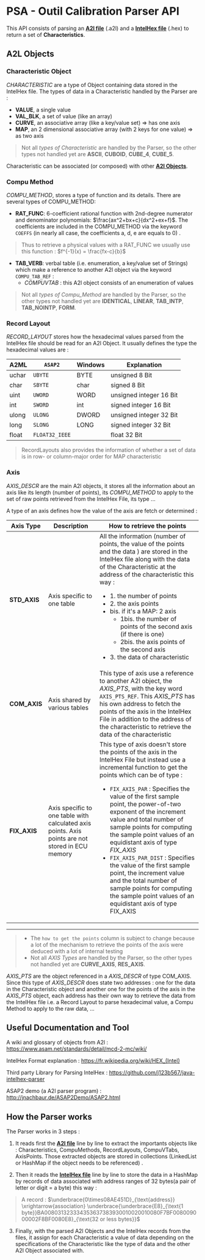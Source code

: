 # PSA - Outil Calibration Parser API
This API consists of parsing an [**A2l file**](https://www.asam.net/standards/detail/mcd-2-mc/wiki/#TechnicalContent) (.a2l) and a [**IntelHex file**](https://fr.wikipedia.org/wiki/HEX_(Intel)) (.hex) to return a set of **Characteristics**.

## A2L Objects
### Characteristic Object
_CHARACTERISTIC_ are a type of Object containing data stored in the IntelHex file. The types of data in a Characteristic handled by the Parser are : 

- **VALUE**, a single value  
- **VAL_BLK**, a set of value (like an array) 
-  **CURVE**, an associative array (like a key/value set) => has one axis 
-  **MAP**, an 2 dimensional associative array (with 2 keys for one value) => as two axis
> Not all *types of Characteristic* are handled by the Parser, so the other types not handled yet are **ASCII**, **CUBOID**, **CUBE_4**, **CUBE_5**.

Characteristic can be associated (or composed) with other [**A2l Objects**](https://www.asam.net/standards/detail/mcd-2-mc/wiki/#TechnicalContent ).


### Compu Method
  _COMPU_METHOD_, stores a type of function and its details. There are several types of COMPU_METHOD:
  - **RAT_FUNC**: 6-coefficient rational function with 2nd-degree numerator and denominator polynomials: $`\frac{ax^2+bx+c}{dx^2+ex+f}`$. The coefficients are included in the COMPU_METHOD via the keyword `COEFFS` (in nearly all case,  the coefficients a, d, e are equals to 0) .
  
> Thus to retrieve a physical values with a RAT_FUNC  we usually use this function : $`f^{-1}(x) = \frac{fx-c}{b}`$

  - **TAB_VERB**: verbal table (i.e. enumeration, a key/value set of Strings) which make a reference to another A2l object via the keyword `COMPU_TAB_REF`  :
    - _COMPUVTAB_ :  this A2l object consists of an enumeration of values 

> Not all *types of Compu_Method* are handled by the Parser, so the other types not handled yet are **IDENTICAL**, **LINEAR**, **TAB_INTP**, **TAB_NOINTP**, **FORM**.
  
### Record Layout
_RECORD_LAYOUT_ stores how the hexadecimal values parsed from the IntelHex file should be read for an A2l Object. It usually defines the type the hexadecimal values are :

|A2ML|    `ASAP2`		| Windows  |Explanation  |
|---|---|---|---|
|uchar|`UBYTE`			|BYTE | unsigned 8 Bit |
|char |`SBYTE`  		|char | signed 8 Bit    |
|uint |`UWORD`  		|WORD | unsigned integer 16 Bit  |
|int  |`SWORD`  		|int  | signed integer 16 Bit|
|ulong|`ULONG` 			|DWORD| unsigned integer 32 Bit|
|long |`SLONG`  		|LONG | signed integer 32 Bit |
|float|`FLOAT32_IEEE` 	|     | float 32 Bit|
	
> RecordLayouts also provides the information of whether a set of data is in row- or column-major order for MAP characteristic
	
    
### Axis

 _AXIS_DESCR_ are the main A2l objects, it stores all the information about an axis like its length (number of points), its _COMPU_METHOD_ to apply to the set of raw points retrieved from the IntelHex File, its type ... 

A type of an axis defines how the value of the axis are fetch or determined : 
 
|Axis Type|    Description		| How to retrieve the points|
|---|---|---|
|**STD_AXIS**|Axis specific to one table| All the information (number of points, the value of the points and the data ) are stored in the IntelHex file along with the data of the Characteristic at the address of the characteristic this way : <ul> <li> 1. the number of points </li> <li> 2. the axis points </li><li>bis. if it's a MAP: 2 axis <ul><li>1bis. the number of points of the second axis (if there is one)</li><li>2bis. the axis points of the second axis </li></ul> <li> 3. the data of characteristic </li> </ul>|
|**COM_AXIS**|Axis shared by various tables| This type of axis use a reference to another A2l object, the _AXIS_PTS_, with the key word `AXIS_PTS_REF`. This _AXIS_PTS_ has his own address to fetch the points of the axis in the IntelHex File in addition to the address of the characteristic to retrieve the data of the characteristic|
|**FIX_AXIS**|Axis specific to one table with calculated axis points. Axis points are not stored in ECU memory|This type of axis doesn't store the points of the axis in the IntelHex File but instead use a incremental function to get the points which can be of type : <ul><li>`FIX_AXIS_PAR` : Specifies the value of the first sample point, the power-of-two exponent of the increment value and total number of sample points for computing the sample point values of an equidistant axis of type _FIX_AXIS_</li><li>`FIX_AXIS_PAR_DIST` : Specifies the value of the first sample point, the increment value and the total number of sample points for computing the sample point values of an equidistant axis of type FIX_AXIS</li></ul>  |
---
> - The `how to get the points` column is subject to change because a lot of the mechanism to retrieve the points of the axis were deduced with a lot of internal testing
> - Not all *AXIS Types* are handled by the Parser, so the other types not handled yet are   **CURVE_AXIS**, **RES_AXIS**.

_AXIS_PTS_ are the object referenced in a _AXIS_DESCR_ of type COM_AXIS. Since this type of _AXIS_DESCR_ does state two addresses : one for the data in the Characteristic object and another one for the points of the axis in the _AXIS_PTS_ object,  each address has their own way to retrieve the data from the IntelHex file i.e. a Record Layout to parse hexadecimal value, a Compu Method to apply to the raw data, ... 
 

## Useful Documentation and Tool 
A wiki and glossary of objects from A2l :
https://www.asam.net/standards/detail/mcd-2-mc/wiki/

IntelHex Format explanation : 
https://fr.wikipedia.org/wiki/HEX_(Intel)

Third party Library for Parsing IntelHex :
https://github.com/j123b567/java-intelhex-parser

ASAP2 demo (a A2l parser program) :
http://jnachbaur.de/ASAP2Demo/ASAP2.html


## How the Parser works
The Parser works in 3 steps :

 1. It reads first the [**A2l file**](https://www.asam.net/standards/detail/mcd-2-mc/wiki/#TechnicalContent) line by line to extract the importants objects like : Characteristics, CompuMethods, RecordLayouts, CompuVTabs, AxisPoints. Those extracted objects are stored in collections (LinkedList or HashMap if the object needs to be referenced) .
 
 2. Then it reads the  [**IntelHex file**](https://fr.wikipedia.org/wiki/HEX_(Intel)) line by line to store the data in a HashMap by records of data associated with address ranges of 32 bytes(a pair of letter or digit = a byte) this way :
 >  A record : $`\underbrace{0\times08AE451D}_{\text{address}}   
\xrightarrow{association}   
\underbrace{\underbrace{E8}_{\text{1 byte}}BA008031323334353637383930010020010080F7BF008009000002F8BF0080E8}_{\text{32 or less bytes}}`$
 
 3. Finally, with the parsed A2l Objects and the IntelHex records from the files, it assign for each Characteristic a value of data depending on the specifications of the Characteristic like the type of data and the other A2l Object associated with.
